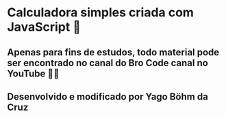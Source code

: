 # Calculadora simples criada com JavaScript 🧮

## Apenas para fins de estudos, todo material pode ser encontrado no canal do Bro Code canal no YouTube 👨‍💻

## Desenvolvido e modificado por Yago Böhm da Cruz